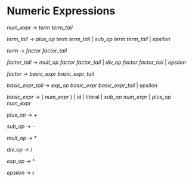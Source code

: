 Numeric Expressions
==================

*num_expr* → *term* *term_tail*

*term_tail* → *plus_op* *term* *term_tail* | *sub_op* *term* *term_tail* | *epsilon*

*term* → *factor* *factor_tail*

*factor_tail* → *mult_op* *factor* *factor_tail* | *div_op* *factor* *factor_tail* | *epsilon*

*factor* → *basic_expr* *basic_expr_tail*

*basic_expr_tail* → *exp_op* *basic_expr* *basic_expr_tail* | *epsilon*

*basic_expr* → ( *num_expr* ) | id | literal | *sub_op* *num_expr* | *plus_op* *num_expr*

*plus_op* → +

*sub_op* → -

*mult_op* → *

*div_op* → /

*exp_op* → ^

*epsilon* → 𝜖
